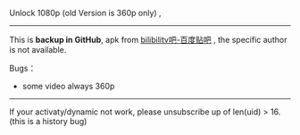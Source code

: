 Unlock 1080p (old Version is 360p only) ,

---

This is **backup in GitHub**, apk from [bilibilitv吧-百度贴吧](https://wefan.baidu.com/f?kw=bilibilitv) , the specific author is not available.

Bugs：

- some video always 360p
---
If your activaty/dynamic not work, please unsubscribe up of len(uid) > 16.(this is a history bug)
